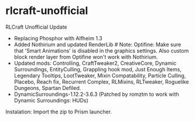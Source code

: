 # rlcraft-unofficial
RLCraft Unofficial Update

- Replacing Phosphor with Alfheim 1.3
- Added Nothirium and updated RenderLib # Note: Optifine: Make sure that 'Smart Animations' is disabled in the graphics settings. Also custom block render layer from Optifine won't work with Nothirium.
- Updated mods: Controlling, CraftTweaker2, CreativeCore, Dynamic Surroundings, EntityCulling, Grappling hook mod, Just Enough Items, Legendary Tooltips, LootTweaker, Mixin Compatability, Particle Culling, Placebo, Reach fix, Recurrent Complex, RLMixins, RLTweaker, Roguelike Dungeons, Spartan Defiled.
- DynamicSurroundings-1.12.2-3.6.3 (Patched by romztm to work with Dynamic Surroundings: HUDs)

Instalation:
Import the zip to Prism launcher.
